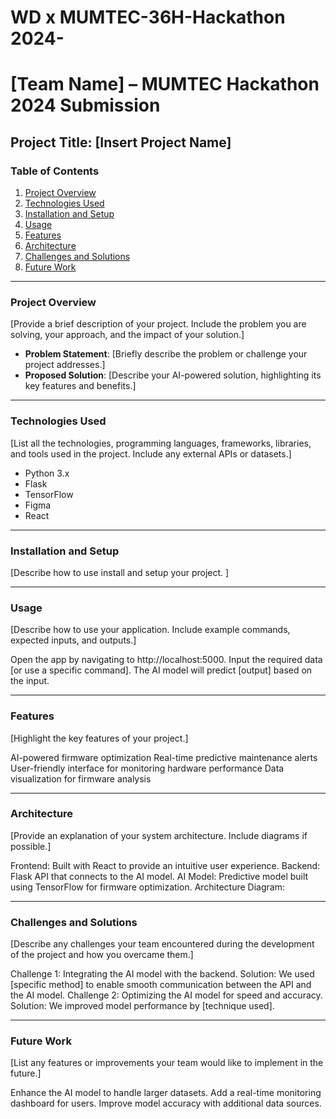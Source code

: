 # WD x MUMTEC-36H-Hackathon 2024-
# [Team Name] – MUMTEC Hackathon 2024 Submission

## Project Title: [Insert Project Name]

### Table of Contents
1. [Project Overview](#project-overview)
2. [Technologies Used](#technologies-used)
3. [Installation and Setup](#installation-and-setup)
4. [Usage](#usage)
5. [Features](#features)
6. [Architecture](#architecture)
7. [Challenges and Solutions](#challenges-and-solutions)
8. [Future Work](#future-work)

---

### Project Overview
[Provide a brief description of your project. Include the problem you are solving, your approach, and the impact of your solution.]

- **Problem Statement**: [Briefly describe the problem or challenge your project addresses.]
- **Proposed Solution**: [Describe your AI-powered solution, highlighting its key features and benefits.]

---

### Technologies Used
[List all the technologies, programming languages, frameworks, libraries, and tools used in the project. Include any external APIs or datasets.]

- Python 3.x
- Flask
- TensorFlow
- Figma
- React

---

### Installation and Setup
[Describe how to use install and setup your project. ]

--- 

### Usage
[Describe how to use your application. Include example commands, expected inputs, and outputs.]

Open the app by navigating to http://localhost:5000.
Input the required data [or use a specific command].
The AI model will predict [output] based on the input.

--- 

### Features
[Highlight the key features of your project.]

AI-powered firmware optimization
Real-time predictive maintenance alerts
User-friendly interface for monitoring hardware performance
Data visualization for firmware analysis

--- 

### Architecture
[Provide an explanation of your system architecture. Include diagrams if possible.]

Frontend: Built with React to provide an intuitive user experience.
Backend: Flask API that connects to the AI model.
AI Model: Predictive model built using TensorFlow for firmware optimization.
Architecture Diagram:

---

### Challenges and Solutions
[Describe any challenges your team encountered during the development of the project and how you overcame them.]

Challenge 1: Integrating the AI model with the backend.
Solution: We used [specific method] to enable smooth communication between the API and the AI model.
Challenge 2: Optimizing the AI model for speed and accuracy.
Solution: We improved model performance by [technique used].

--- 

### Future Work
[List any features or improvements your team would like to implement in the future.]

Enhance the AI model to handle larger datasets.
Add a real-time monitoring dashboard for users.
Improve model accuracy with additional data sources.
